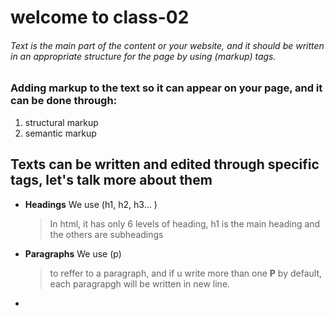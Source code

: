 # welcome to class-02  

###### Text is the main part of the content or your website, and it should be written in an appropriate structure for the page by using (*markup*) tags.

### Adding markup to the text so it can appear on your page, and it can be done through:
  1. structural markup
  2. semantic markup 

## Texts can be written and edited through specific tags, let's talk more about them 
- **Headings** We use (h1,  h2, h3...  )  
    > In html, it has only 6 levels of heading, h1 is the main heading and the others are subheadings 

- **Paragraphs**  We use (p) 
    > to reffer to a paragraph, and if u write more than one **P** by default, each paragrapgh will be written in new line.

-     